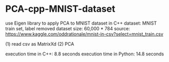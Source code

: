 # PCA-cpp-MNIST-dataset

use Eigen library to apply PCA to MNIST dataset in C++
dataset: MNIST train set, label removed
dataset size: 60,000 * 784
source: https://www.kaggle.com/oddrationale/mnist-in-csv?select=mnist_train.csv

(1) read csv as MatrixXd
(2) PCA

execution time in C++: 8.8 seconds
execution time in Python: 14.8 seconds

